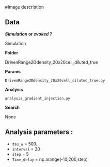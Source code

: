#Image description

## Data
**_Simulation_ or _evoked_ ?**

Simulation

**Folder**

DrivenRange2Ddensity_20x20cell_diluted_true

**Params**

`DrivenRange2Ddensity_20x20cell_diluted_true.py`

**Analysis**

`analysis_gradient_injection.py`

**Search**

None


## Analysis parameters :

- `tau_w` = 500.
- `interval` = 20
- `step` = 5
- `Time_delay` = np.arange(-10,200,step)
